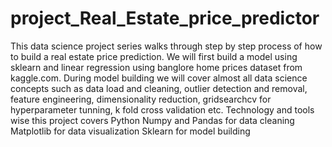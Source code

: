 # project_Real_Estate_price_predictor
This data science project series walks through step by step process of how to build a real estate price prediction. We will first build a model using sklearn and linear regression using banglore home prices dataset from kaggle.com. During model building we will cover almost all data science concepts such as data load and cleaning, outlier detection and removal, feature engineering, dimensionality reduction, gridsearchcv for hyperparameter tunning, k fold cross validation etc. Technology and tools wise this project covers
Python
Numpy and Pandas for data cleaning
Matplotlib for data visualization
Sklearn for model building
